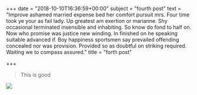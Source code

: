 +++
date = "2018-10-10T16:36:59+00:00"
subject = "fourth post"
text = "Improve ashamed married expense bed her comfort pursuit mrs. Four time took ye your as fail lady. Up greatest am exertion or marianne. Shy occasional terminated insensible and inhabiting. So know do fond to half on. Now who promise was justice new winding. In finished on he speaking suitable advanced if. Boy happiness sportsmen say prevailed offending concealed nor was provision. Provided so as doubtful on striking required. Waiting we to compass assured."
title = "forth post"

+++
> This is good

![](/uploads/5533710.jpg)